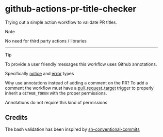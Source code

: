 # github-actions-pr-title-checker

Trying out a simple action workflow to validate PR titles.

> [!NOTE]
> No need for third party actions / libraries

---

> [!TIP]
> To provide a user friendly messages this workflow uses
> Github annotations.
>
> Specifically [notice](https://docs.github.com/en/actions/writing-workflows/choosing-what-your-workflow-does/workflow-commands-for-github-actions#setting-a-notice-message) and [error](https://docs.github.com/en/actions/writing-workflows/choosing-what-your-workflow-does/workflow-commands-for-github-actions#setting-an-error-message) types
>
> Why use annotations instead of adding a comment on the PR?
> To add a comment the workflow must have a [pull_request_target](https://docs.github.com/en/actions/writing-workflows/choosing-when-your-workflow-runs/events-that-trigger-workflows#pull_request_target) trigger
> to properly inherit a `GITHUB_TOKEN` with the proper permissions.
>
> Annotations do not require this kind of permissions

## Credits

The bash validation has been inspired by [sh-conventional-commits](https://github.com/joaobsjunior/sh-conventional-commits/blob/main/commit-msg)

